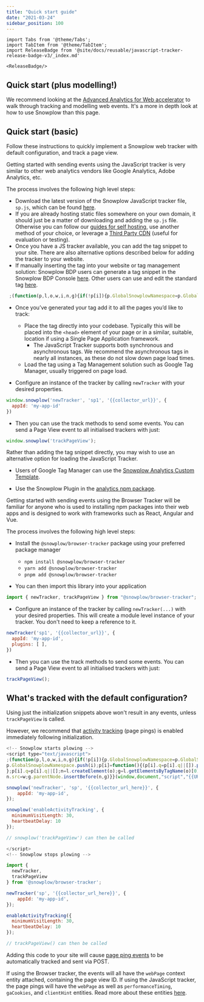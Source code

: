 ```yaml
---
title: "Quick start guide"
date: "2021-03-24"
sidebar_position: 100
---
```


```mdx-code-block
import Tabs from '@theme/Tabs';
import TabItem from '@theme/TabItem';
import ReleaseBadge from '@site/docs/reusable/javascript-tracker-release-badge-v3/_index.md'

<ReleaseBadge/>
```

## Quick start (plus modelling!)

We recommend looking at the [Advanced Analytics for Web accelerator](https://docs.snowplow.io/accelerators/web/) to walk through tracking and modelling web events. It's a more in depth look at how to use Snowplow than this page.

## Quick start (basic)

Follow these instructions to quickly implement a Snowplow web tracker with default configuration, and track a page view.

<Tabs groupId="platform" queryString>
  <TabItem value="js" label="JavaScript (tag)" default>

Getting started with sending events using the JavaScript tracker is very similar to other web analytics vendors like Google Analytics, Adobe Analytics, etc.

The process involves the following high level steps:

  - Download the latest version of the Snowplow JavaScript tracker file, `sp.js`, which can be found [here](https://github.com/snowplow/snowplow-javascript-tracker/releases).
  - If you are already hosting static files somewhere on your own domain, it should just be a matter of downloading and adding the `sp.js` file. Otherwise you can follow our [guides for self hosting](../tracker-setup/hosting-the-javascript-tracker/index.md), use another method of your choice, or leverage a [Third Party CDN](../tracker-setup/hosting-the-javascript-tracker/third-party-cdn-hosting/index.md) (useful for evaluation or testing).
  - Once you have a JS tracker available, you can add the tag snippet to your site. There are also alternative options described below for adding the tracker to your website.
  - If manually inserting the tag into your website or tag management solution: Snowplow BDP users can generate a tag snippet in the Snowplow BDP Console [here](https://console.snowplowanalytics.com/tag-generator). Other users can use and edit the standard tag [here](../tracker-setup/index.md).

```javascript
 ;(function(p,l,o,w,i,n,g){if(!p[i]){p.GlobalSnowplowNamespace=p.GlobalSnowplowNamespace||[]; p.GlobalSnowplowNamespace.push(i);p[i]=function(){(p[i].q=p[i].q||[]).push(arguments) };p[i].q=p[i].q||[];n=l.createElement(o);g=l.getElementsByTagName(o)[0];n.async=1; n.src=w;g.parentNode.insertBefore(n,g)}}(window,document,"script","{{URL to sp.js}}","snowplow"));
```

- Once you’ve generated your tag add it to all the pages you’d like to track:
  - Place the tag directly into your codebase. Typically this will be placed into the `<head>` element of your page or in a similar, suitable, location if using a Single Page Application framework.
    - The JavaScript Tracker supports both synchronous and asynchronous tags. We recommend the asynchronous tags in nearly all instances, as these do not slow down page load times.
  - Load the tag using a Tag Management solution such as Google Tag Manager, usually triggered on page load.

- Configure an instance of the tracker by calling `newTracker` with your desired properties.

```javascript
window.snowplow('newTracker', 'sp1', '{{collector_url}}', {
  appId: 'my-app-id'
})
```

- Then you can use the track methods to send some events. You can send a Page View event to all initialised trackers with just:

```javascript
window.snowplow('trackPageView');
```

Rather than adding the tag snippet directly, you may wish to use an alternative option for loading the JavaScript Tracker.

- Users of Google Tag Manager can use the [Snowplow Analytics Custom Template](../tracker-setup/google-tag-manager-custom-template/index.md).

- Use the Snowplow Plugin in the [analytics npm package](../tracker-setup/snowplow-plugin-for-analytics-npm-package/index.md).


</TabItem>
<TabItem value="browser" label="Browser (npm)">

Getting started with sending events using the Browser Tracker will be familiar for anyone who is used to installing npm packages into their web apps and is designed to work with frameworks such as React, Angular and Vue.

The process involves the following high level steps:

- Install the `@snowplow/browser-tracker` package using your preferred package manager
    - `npm install @snowplow/browser-tracker`
    - `yarn add @snowplow/browser-tracker`
    - `pnpm add @snowplow/browser-tracker`

- You can then import this library into your application

```javascript
import { newTracker, trackPageView } from "@snowplow/browser-tracker";
```

- Configure an instance of the tracker by calling `newTracker(...)` with your desired properties. This will create a module level instance of your tracker. You don't need to keep a reference to it.

```javascript
newTracker('sp1', '{{collector_url}}', {
  appId: 'my-app-id',
  plugins: [ ],
})
```

- Then you can use the track methods to send some events. You can send a Page View event to all initialised trackers with just:

```javascript
trackPageView();
```

</TabItem>
</Tabs>

## What's tracked with the default configuration?

Using just the initialization snippets above won't result in any events, unless `trackPageView` is called.

However, we recommend that [activity tracking](../tracking-events/activity-page-pings/index.md) (page pings) is enabled immediately following initialization.

<Tabs groupId="platform" queryString>
  <TabItem value="js" label="JavaScript (tag)">

  ```javascript
  <!-- Snowplow starts plowing -->
  <script type="text/javascript">
  ;(function(p,l,o,w,i,n,g){if(!p[i]){p.GlobalSnowplowNamespace=p.GlobalSnowplowNamespace||[];
  p.GlobalSnowplowNamespace.push(i);p[i]=function(){(p[i].q=p[i].q||[]).push(arguments)
  };p[i].q=p[i].q||[];n=l.createElement(o);g=l.getElementsByTagName(o)[0];n.async=1;
  n.src=w;g.parentNode.insertBefore(n,g)}}(window,document,"script","{{URL to sp.js}}","snowplow"));

  snowplow('newTracker', 'sp', '{{collector_url_here}}', {
      appId: 'my-app-id',
  });

  snowplow('enableActivityTracking', {
    minimumVisitLength: 30,
    heartbeatDelay: 10
  });

  // snowplow('trackPageView') can then be called

  </script>
  <!-- Snowplow stops plowing -->
  ```
  </TabItem>
  <TabItem value="browser" label="Browser (npm)" default>

```javascript
import {
  newTracker,
  trackPageView
} from '@snowplow/browser-tracker';

newTracker('sp', '{{collector_url_here}}', {
    appId: 'my-app-id',
});

enableActivityTracking({
  minimumVisitLength: 30,
  heartbeatDelay: 10
});

// trackPageView() can then be called
```
  </TabItem>
</Tabs>

Adding this code to your site will cause [page ping events](../tracking-events/activity-page-pings/index.md) to be automatically tracked and sent via POST.

If using the Browser tracker, the events will all have the `webPage` context entity attached, containing the page view ID. If using the JavaScript tracker, the page pings will have the `webPage` as well as `performanceTiming`, `gaCookies`, and `clientHint` entities. Read more about these entities [here](../tracking-events/#auto-tracked-entities).
